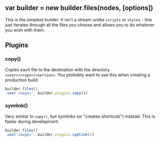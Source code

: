 ## var builder = new builder.files(nodes, [options])

This is the simplest builder. It isn't a stream unlike `scripts` or `styles` - this just iterates through all the files you choose and allows you to do whatever you wish with them.

## Plugins

### copy()

Copies each file to the destination with the directory `<user>/<repo>/<version>`. You probably want to use this when creating a production build.

```js
builder.files()
.use('images', builder.plugins.copy())
```

### symlink()

Very similar to `copy()`, but symlinks (or "creates shortcuts") instead. This is faster during development.

```js
builder.files()
.use('images', builder.plugins.symlink())
```